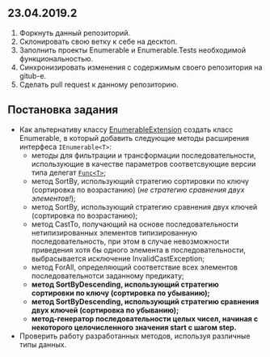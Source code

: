 ## 23.04.2019.2

1. Форкнуть данный репозиторий.
2. Склонировать свою ветку к себе на десктоп.
3. Заполнить проекты Enumerable и Enumerable.Tests необходимой функциональностью.
4. Синхронизировать изменения с содержимым своего репозитория на gitub-e.
5. Сделать pull request к данному репозиторию.

## Постановка задания

- Как альтернативу классу [EnumerableExtension](https://github.com/AnzhelikaKravchuk/23.04.2019.1/blob/master/PseudoEnumerable/EnumerableExtension.cs) создать класс Enumerable, в который добавить следующие методы расширения интерфеса `IEnumerable<T>`:
  - методы для фильтрации и трансформации последовательности, использующие в качестве параметров соответсвующие версии типа делегат [`Func<T>`](https://docs.microsoft.com/en-us/dotnet/api/system.func-2?view=netframework-4.8);
  - метод SortBy, использующий стратегию сортировки по ключу (сортировка по возрастанию) (*не стратегию сравнения двух элементов!*);
  - метод SortBy, использующий стратегию сравнения двух ключей (сортировка по возрастанию);
  - метод CastTo, получающий на основе последовательности нетипизированных элементов типизированную последовательность, при этом в случае невозможности приведения хотя бы одного элемента в последовательности, выбрасывается исключение InvalidCastException;
  - метод ForAll, определяющий соответствие всех элементов последовательнотси заданному предикату;
  - **метод SortByDescending, использующий стратегию сортировки по ключу (сортировка по убыванию);**
  - **метод SortByDescending, использующий стратегию сравнения двух ключей (сортировка по убыванию);**
  - **метод-генератор последовательности целых чисел, начиная с некоторого целочисленного значения start с шагом step.**
- Проверить работу разработанных методов, используя различные типы данных.
